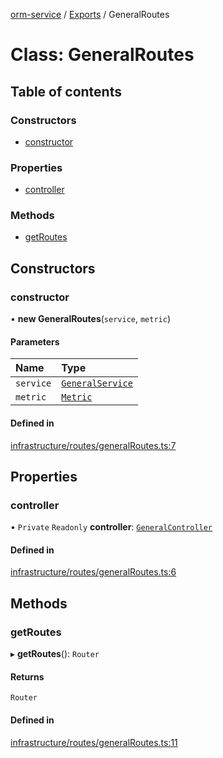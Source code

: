 [orm-service](../README.md) / [Exports](../modules.md) / GeneralRoutes

# Class: GeneralRoutes

## Table of contents

### Constructors

- [constructor](GeneralRoutes.md#constructor)

### Properties

- [controller](GeneralRoutes.md#controller)

### Methods

- [getRoutes](GeneralRoutes.md#getroutes)

## Constructors

### constructor

• **new GeneralRoutes**(`service`, `metric`)

#### Parameters

| Name | Type |
| :------ | :------ |
| `service` | [`GeneralService`](GeneralService.md) |
| `metric` | [`Metric`](../interfaces/Metric.md) |

#### Defined in

[infrastructure/routes/generalRoutes.ts:7](https://github.com/FlavioLionelRita/lambdaorm-svc/blob/401fbe7/src/infrastructure/routes/generalRoutes.ts#L7)

## Properties

### controller

• `Private` `Readonly` **controller**: [`GeneralController`](GeneralController.md)

#### Defined in

[infrastructure/routes/generalRoutes.ts:6](https://github.com/FlavioLionelRita/lambdaorm-svc/blob/401fbe7/src/infrastructure/routes/generalRoutes.ts#L6)

## Methods

### getRoutes

▸ **getRoutes**(): `Router`

#### Returns

`Router`

#### Defined in

[infrastructure/routes/generalRoutes.ts:11](https://github.com/FlavioLionelRita/lambdaorm-svc/blob/401fbe7/src/infrastructure/routes/generalRoutes.ts#L11)
